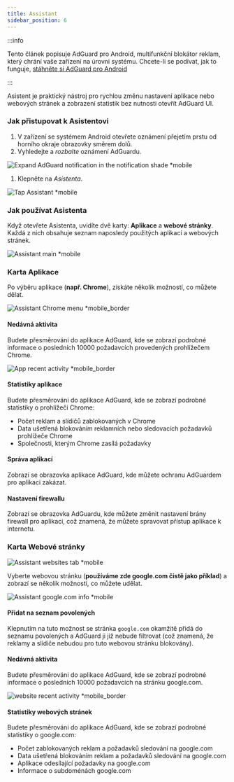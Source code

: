 ```yaml
---
title: Assistant
sidebar_position: 6
---
```


:::info

Tento článek popisuje AdGuard pro Android, multifunkční blokátor reklam, který chrání vaše zařízení na úrovni systému. Chcete-li se podívat, jak to funguje, [stáhněte si AdGuard pro Android](https://agrd.io/download-kb-adblock)

:::

Asistent je praktický nástroj pro rychlou změnu nastavení aplikace nebo webových stránek a zobrazení statistik bez nutnosti otevřít AdGuard UI.

### Jak přistupovat k Asistentovi

1. V zařízení se systémem Android otevřete oznámení přejetím prstu od horního okraje obrazovky směrem dolů.
2. Vyhledejte a _rozbalte_ oznámení AdGuardu.

![Expand AdGuard notification in the notification shade \*mobile](https://cdn.adtidy.org/blog/new/jkksbhassistant-shade.png)

1. Klepněte na _Asistenta_.

![Tap Assistant \*mobile](https://cdn.adtidy.org/blog/new/1qvlhassistant-tap-assistant.jpg)

### Jak používat Asistenta

Když otevřete Asistenta, uvidíte dvě karty: **Aplikace** a **webové stránky**. Každá z nich obsahuje seznam naposledy použitých aplikací a webových stránek.

![Assistant main \*mobile](https://cdn.adtidy.org/blog/new/i5mljAssistant-main.jpg)

### Karta Aplikace

Po výběru aplikace (**např. Chrome**), získáte několik možností, co můžete dělat.

![Assistant Chrome menu \*mobile_border](https://cdn.adtidy.org/blog/new/e1sr4Chrome-assistant.jpg)

#### Nedávná aktivita

Budete přesměrováni do aplikace AdGuard, kde se zobrazí podrobné informace o posledních 10000 požadavcích provedených prohlížečem Chrome.

![App recent activity \*mobile_border](https://cdn.adtidy.org/blog/new/66hpechrome-recent-activity.png)

#### Statistiky aplikace

Budete přesměrováni do aplikace AdGuard, kde se zobrazí podrobné statistiky o prohlížeči Chrome:

- Počet reklam a slídičů zablokovaných v Chrome
- Data ušetřená blokováním reklamních nebo sledovacích požadavků prohlížeče Chrome
- Společnosti, kterým Chrome zasílá požadavky

#### Správa aplikací

Zobrazí se obrazovka aplikace AdGuard, kde můžete ochranu AdGuardem pro aplikaci zakázat.

#### Nastavení firewallu

Zobrazí se obrazovka AdGuardu, kde můžete změnit nastavení brány firewall pro aplikaci, což znamená, že můžete spravovat přístup aplikace k internetu.

### Karta Webové stránky

![Assistant websites tab \*mobile](https://cdn.adtidy.org/blog/new/74y9rAssistant-websites.jpg)

Vyberte webovou stránku (**používáme zde google.com čistě jako příklad**) a zobrazí se několik možností, co můžete udělat.

![Assistant google.com info \*mobile](https://cdn.adtidy.org/blog/new/tht0tgoogle-com-assistant.jpg)

#### Přidat na seznam povolených

Klepnutím na tuto možnost se stránka `google.com` okamžitě přidá do seznamu povolených a AdGuard ji již nebude filtrovat (což znamená, že reklamy a slídiče nebudou pro tuto webovou stránku blokovány).

#### Nedávná aktivita

Budete přesměrováni do aplikace AdGuard, kde se zobrazí podrobné informace o posledních 10000 požadavcích na stránku google.com.

![website recent activity \*mobile_border](https://cdn.adtidy.org/blog/new/xq7f3assistant-website-recent-activity.png)

#### Statistiky webových stránek

Budete přesměrováni do aplikace AdGuard, kde se zobrazí podrobné statistiky o google.com:

- Počet zablokovaných reklam a požadavků sledování na google.com
- Data ušetřená blokováním reklam a požadavků sledování na google.com
- Aplikace odesílající požadavky na google.com
- Informace o subdoménách google.com
